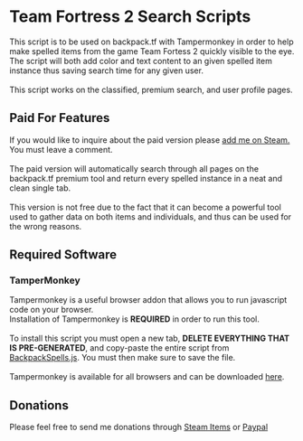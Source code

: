 # Team Fortress 2 Search Scripts
This script is to be used on backpack.tf with Tampermonkey in order to help make spelled items from the game Team Fortess 2 quickly visible to the eye. The script will both add color and text content to an given spelled item instance thus saving search time for any given user.<br/><br/>
This script works on the classified, premium search, and user profile pages.

## Paid For Features

If you would like to inquire about the paid version please <a href="https://steamcommunity.com/id/Dracnea">add me on Steam.</a> You must leave a comment.<br/><br/>
The paid version will automatically search through all pages on the backpack.tf premium tool and return every spelled instance in a neat and clean single tab.<br/><br/>
This version is not free due to the fact that it can become a powerful tool used to gather data on both items and individuals, and thus can be used for the wrong reasons.

## Required Software

### TamperMonkey

Tampermonkey is a useful browser addon that allows you to run javascript code on your browser.<br/>
Installation of Tampermonkey is **REQUIRED** in order to run this tool.<br/><br/>
To install this script you must open a new tab, **DELETE EVERYTHING THAT IS PRE-GENERATED**, and copy-paste the entire script from <a href="https://github.com/Dracnea/Backpack.tfSpells/blob/main/BackpackSpells.js">BackpackSpells.js</a>. You must then make sure to save the file.<br/><br/>
Tampermonkey is available for all browsers and can be downloaded <a href="http://www.tampermonkey.net/">here</a>.

## Donations

Please feel free to send me donations through <a href="https://steamcommunity.com/tradeoffer/new/?partner=121073135&token=HJllzjn8">Steam Items</a> or <a href="">Paypal</a>
